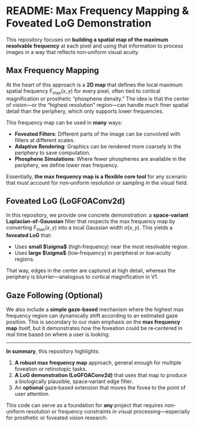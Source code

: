 # README: Max Frequency Mapping & Foveated LoG Demonstration

This repository focuses on **building a spatial map of the maximum resolvable frequency** at each pixel and using that information to process images in a way that reflects non‐uniform visual acuity.

## Max Frequency Mapping

At the heart of this approach is a **2D map** that defines the local maximum spatial frequency $F_{\mathrm{max}}(x,y)$ for every pixel, often tied to cortical magnification or prosthetic “phosphene density.” The idea is that the center of vision—or the “highest resolution” region—can handle much finer spatial detail than the periphery, which only supports lower frequencies.

This frequency map can be used in **many** ways:
- **Foveated Filters**: Different parts of the image can be convolved with filters at different scales.
- **Adaptive Rendering**: Graphics can be rendered more coarsely in the periphery to save computation.
- **Phosphene Simulations**: Where fewer phosphenes are available in the periphery, we define lower max frequency.

Essentially, **the max frequency map is a flexible core tool** for any scenario that must account for non‐uniform resolution or sampling in the visual field.

## Foveated LoG (LoGFOAConv2d)

In this repository, we provide one concrete demonstration: a **space‐variant Laplacian‐of‐Gaussian** filter that respects the max frequency map by converting $F_{\mathrm{max}}(x,y)$ into a local Gaussian width $\sigma(x,y)$. This yields a **foveated LoG** that:
- Uses **small $\sigma\$** (high‐frequency) near the most resolvable region.
- Uses **large $\sigma\$** (low‐frequency) in peripheral or low‐acuity regions.

That way, edges in the center are captured at high detail, whereas the periphery is blurrier—analogous to cortical magnification in V1.

## Gaze Following (Optional)

We also include a **simple gaze‐based** mechanism where the highest max frequency region can dynamically shift according to an estimated gaze position. This is secondary to our main emphasis on the **max frequency map** itself, but it demonstrates how the foveation could be re‐centered in real time based on where a user is looking.

---

**In summary**, this repository highlights:
1. **A robust max frequency map** approach, general enough for multiple foveation or retinotopic tasks.
2. **A LoG demonstration (LoGFOAConv2d)** that uses that map to produce a biologically plausible, space‐variant edge filter.
3. An **optional** gaze‐based extension that moves the fovea to the point of user attention.

This code can serve as a foundation for **any** project that requires non‐uniform resolution or frequency constraints in visual processing—especially for prosthetic or foveated vision research.
